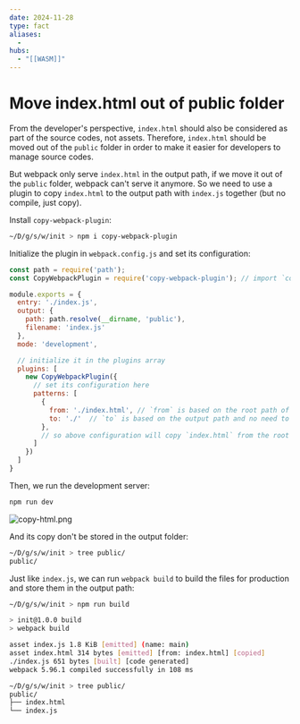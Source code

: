 ```yaml
---
date: 2024-11-28
type: fact
aliases:
  -
hubs:
  - "[[WASM]]"
---
```


# Move index.html out of public folder

From the developer's perspective, `index.html` should also be considered as part of the source codes, not assets. Therefore, `index.html` should be moved out of the `public` folder in order to make it easier for developers to manage source codes.

But webpack only serve `index.html` in the output path, if we move it out of the `public` folder, webpack can't serve it anymore. So we need to use a plugin to copy `index.html` to the output path with `index.js` together (but no compile, just copy).


Install `copy-webpack-plugin`:

```bash
~/D/g/s/w/init > npm i copy-webpack-plugin

```

Initialize the plugin in `webpack.config.js` and set its configuration:

```js
const path = require('path');
const CopyWebpackPlugin = require('copy-webpack-plugin'); // import `copy-webpack-plugin`

module.exports = {
  entry: './index.js',
  output: {
    path: path.resolve(__dirname, 'public'),
    filename: 'index.js'
  },
  mode: 'development',

  // initialize it in the plugins array
  plugins: [
    new CopyWebpackPlugin({
      // set its configuration here
      patterns: [
        {
          from: './index.html', // `from` is based on the root path of the project
          to: './'  // `to` is based on the output path and no need to specify the filename
        },
        // so above configuration will copy `index.html` from the root path to the output path
      ]
    })
  ]
}

```
Then, we run the development server:
```bash
npm run dev
```

![copy-html.png](../assets/imgs/copy-html.png)

And its copy don't be stored in the output folder:

```bash
~/D/g/s/w/init > tree public/
public/

```

Just like `index.js`, we can run `webpack build` to build the files for production and store them in the output path:

```bash
~/D/g/s/w/init > npm run build

> init@1.0.0 build
> webpack build

asset index.js 1.8 KiB [emitted] (name: main)
asset index.html 314 bytes [emitted] [from: index.html] [copied]
./index.js 651 bytes [built] [code generated]
webpack 5.96.1 compiled successfully in 108 ms

~/D/g/s/w/init > tree public/
public/
├── index.html
└── index.js

```
